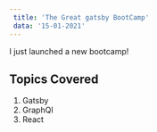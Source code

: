 ```yaml
---
 title: 'The Great gatsby BootCamp'
 data: '15-01-2021'
---
```


I just launched a new bootcamp!

## Topics Covered

1. Gatsby
2. GraphQl
3. React
